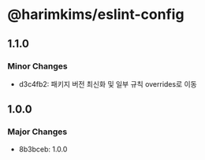 # @harimkims/eslint-config

## 1.1.0

### Minor Changes

- d3c4fb2: 패키지 버전 최신화 및 일부 규칙 overrides로 이동

## 1.0.0

### Major Changes

- 8b3bceb: 1.0.0
